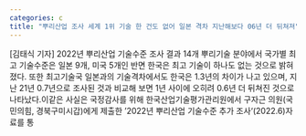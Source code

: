 ```yaml
---
categories: c
title: "뿌리산업 조사 세계 1위 기술 한 건도 없어 일본 격차 지난해보다 06년 더 뒤쳐져"
---
```

[김태식 기자] 2022년 뿌리산업 기술수준 조사 결과 14개 뿌리기술 분야에서 국가별 최고 기술수준은 일본 9개, 미국 5개인 반면 한국은 최고 기술이 하나도 없는 것으로 밝혀졌다. 또한 최고기술국 일본과의 기술격차에서도 한국은 1.3년의 차이가 나고 있으며, 지난 21년 0.7년으로 조사된 것과 비교해 보면 1년 사이에 오히려 0.6년 더 뒤쳐진 것으로 나타났다.이같은 사실은 국정감사를 위해 한국산업기술평가관리원에서 구자근 의원(국민의힘, 경북구미시갑)에게 제출한 ’2022년 뿌리산업 기술수준 추가 조사‘(2022.6)자료를 통